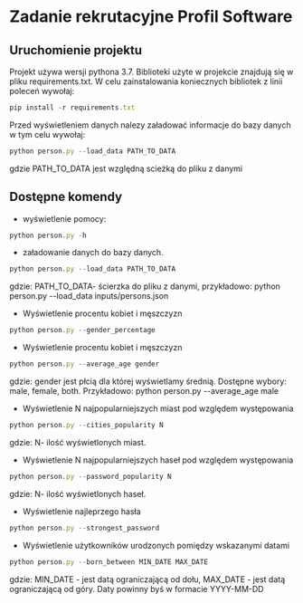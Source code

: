 # Zadanie rekrutacyjne Profil Software
## Uruchomienie projektu
Projekt używa wersji pythona 3.7. Biblioteki użyte w projekcie znajdują się w pliku requirements.txt. W celu zainstalowania koniecznych bibliotek
z linii poleceń wywołaj:
```javascript
pip install -r requirements.txt
```

Przed wyświetleniem danych nalezy załadować informacje do bazy danych w tym celu wywołaj:
```javascript
python person.py --load_data PATH_TO_DATA
```
gdzie PATH_TO_DATA jest względną scieżką do pliku z danymi

## Dostępne komendy
* wyświetlenie pomocy:
```javascript
python person.py -h
```

* załadowanie danych do bazy danych. 
```javascript
python person.py --load_data PATH_TO_DATA
```
gdzie:
PATH_TO_DATA- ścierzka do pliku z danymi, przykładowo: python person.py --load_data inputs/persons.json

* Wyświetlenie procentu kobiet i męszczyzn
```javascript
python person.py --gender_percentage
```

* Wyświetlenie procentu kobiet i męszczyzn
```javascript
python person.py --average_age gender
```
gdzie:
gender jest płcią dla której wyświetlamy średnią. Dostępne wybory: male, female, both.
Przykładowo: python person.py --average_age male

* Wyświetlenie N najpopularniejszych miast pod względem występowania
```javascript
python person.py --cities_popularity N
```
gdzie:
N- ilość wyświetlonych miast.

* Wyświetlenie N najpopularniejszych haseł pod względem występowania
```javascript
python person.py --password_popularity N
```
gdzie:
N- ilość wyświetlonych haseł.

* Wyświetlenie najleprzego hasła
```javascript
python person.py --strongest_password
```

* Wyświetlenie użytkowników urodzonych pomiędzy wskazanymi datami 
```javascript
python person.py --born_between MIN_DATE MAX_DATE
```
gdzie:
MIN_DATE - jest datą ograniczającą od dołu,
MAX_DATE - jest datą ograniczającą od góry.
Daty powinny byś w formacie YYYY-MM-DD